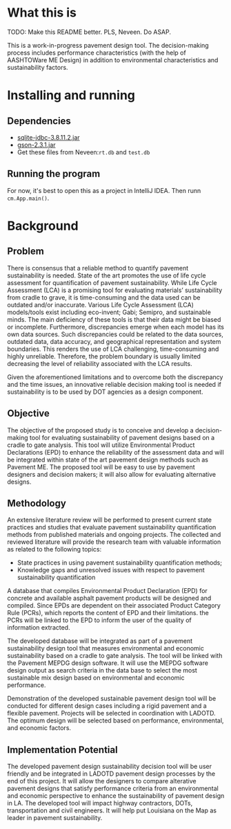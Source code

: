 # What this is

TODO: Make this README better. PLS, Neveen. Do ASAP.

This is a work-in-progress pavement design tool. The decision-making
process includes performance characteristics (with the help of
AASHTOWare ME Design) in addition to environmental characteristics
and sustainability factors.

# Installing and running

## Dependencies

- [sqlite-jdbc-3.8.11.2.jar](https://bitbucket.org/xerial/sqlite-jdbc/downloads/sqlite-jdbc-3.8.11.2.jar)
- [gson-2.3.1.jar](http://central.maven.org/maven2/com/google/code/gson/gson/2.3.1/gson-2.3.1.jar)
- Get these files from Neveen:`rt.db` and `test.db`

## Running the program

For now, it's best to open this as a project in IntelliJ IDEA. Then
runn `cm.App.main()`.

# Background

## Problem

There is consensus that a reliable method to quantify pavement
sustainability is needed.  State of the art promotes the use of life
cycle assessment for quantification of pavement sustainability.
While Life Cycle Assessment (LCA) is a promising tool for evaluating
materials’ sustainability from cradle to grave, it is time-consuming
and the data used can be outdated and/or inaccurate. Various Life
Cycle Assessment (LCA) models/tools exist including eco-invent;
Gabi; Semipro, and sustainable minds.  The main deficiency of these
tools is that their data might be biased or incomplete. Furthermore,
discrepancies emerge when each model has its own data sources. Such
discrepancies could be related to the data sources, outdated data,
data accuracy, and geographical representation and system
boundaries. This renders the use of LCA challenging, time-consuming
and highly unreliable. Therefore, the problem boundary is usually
limited decreasing the level of reliability associated with the LCA
results. 

Given the aforementioned limitations and to overcome both the
discrepancy and the time issues, an innovative reliable decision
making tool is needed if sustainability is to be used by DOT
agencies as a design component. 

## Objective

The objective of the proposed study is to conceive and develop a
decision-making tool for evaluating sustainability of pavement
designs based on a cradle to gate analysis. This tool will utilize
Environmental Product Declarations (EPD) to enhance the reliability
of the assessment data and will be integrated within state of the
art pavement design methods such as Pavement ME.  The proposed tool
will be easy to use by pavement designers and decision makers; it
will also allow for evaluating alternative designs. 

## Methodology

An extensive literature review will be performed to present current
state practices and studies that evaluate pavement sustainability
quantification methods from published materials and ongoing
projects. The collected and reviewed literature will provide the
research team with valuable information as related to the following
topics:

- State practices in using pavement sustainability quantification
  methods;
- Knowledge gaps and unresolved issues with respect to pavement
  sustainability quantification

A database that compiles Environmental Product Declaration (EPD) for
concrete and available asphalt pavement products will be designed
and compiled. Since EPDs are dependent on their associated Product
Category Rule (PCRs), which reports the content of EPD and their
limitations.  the PCRs will be linked to the EPD to inform the user
of the quality of information extracted.

The developed database will be integrated as part of a pavement
sustainability design tool that measures environmental and economic
sustainability based on a cradle to gate analysis.  The tool will be
linked with the Pavement MEPDG design software. It will use the
MEPDG software design output as search criteria in the data base to
select the most sustainable mix design based on environmental and
economic performance.

Demonstration of the developed sustainable pavement design tool will
be conducted for different design cases including a rigid pavement
and a flexible pavement.  Projects will be selected in coordination
with LADOTD. The optimum design will be selected based on
performance, environmental, and economic factors.

## Implementation Potential

The developed pavement design sustainability decision tool will be
user friendly and be integrated in LADOTD pavement design processes
by the end of this project.  It will allow the designers to compare
alterative pavement designs that satisfy performance criteria from
an environmental and economic perspective to enhance the
sustainability of pavement design in LA.  The developed tool will
impact highway contractors, DOTs, transportation and civil
engineers.  It will help put Louisiana on the Map as leader in
pavement sustainability.
